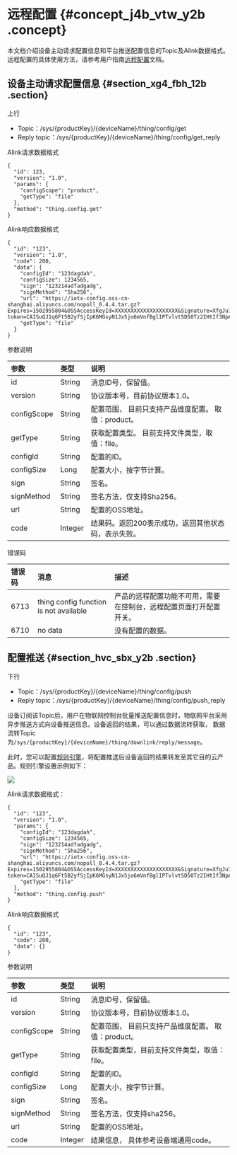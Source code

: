 # 远程配置 {#concept_j4b_vtw_y2b .concept}

本文档介绍设备主动请求配置信息和平台推送配置信息的Topic及Alink数据格式。远程配置的具体使用方法，请参考用户指南[远程配置](../../../../../intl.zh-CN/用户指南/监控运维/远程配置.md#)文档。

## 设备主动请求配置信息 {#section_xg4_fbh_12b .section}

上行

-   Topic：/sys/\{productKey\}/\{deviceName\}/thing/config/get
-   Reply topic：/sys/\{productKey\}/\{deviceName\}/thing/config/get\_reply

Alink请求数据格式

```
{
  "id": 123,
  "version": "1.0",
  "params": {
    "configScope": "product",
    "getType": "file"
  },
  "method": "thing.config.get"
}
```

Alink响应数据格式

```
{
  "id": "123",
  "version": "1.0",
  "code": 200,
  "data": {
    "configId": "123dagdah",
    "configSize": 1234565,
    "sign": "123214adfadgadg",
    "signMethod": "Sha256",
    "url": "https://iotx-config.oss-cn-shanghai.aliyuncs.com/nopoll_0.4.4.tar.gz?Expires=1502955804&OSSAccessKeyId=XXXXXXXXXXXXXXXXXXXX&Signature=XfgJu7P6DWWejstKJgXJEH0qAKU%3D&security-token=CAISuQJ1q6Ft5B2yfSjIpK6MGsyN1Jx5jo6mVnfBglIPTvlvt5D50Tz2IHtIf3NpAusdsv03nWxT7v4flqFyTINVAEvYZJOPKGrGR0DzDbDasumZsJbo4f%2FMQBqEaXPS2MvVfJ%2BzLrf0ceusbFbpjzJ6xaCAGxypQ12iN%2B%2Fr6%2F5gdc9FcQSkL0B8ZrFsKxBltdUROFbIKP%2BpKWSKuGfLC1dysQcO1wEP4K%2BkkMqH8Uic3h%2Boy%2BgJt8H2PpHhd9NhXuV2WMzn2%2FdtJOiTknxR7ARasaBqhelc4zqA%2FPPlWgAKvkXba7aIoo01fV4jN5JXQfAU8KLO8tRjofHWmojNzBJAAPpYSSy3Rvr7m5efQrrybY1lLO6iZy%2BVio2VSZDxshI5Z3McKARWct06MWV9ABA2TTXXOi40BOxuq%2B3JGoABXC54TOlo7%2F1wTLTsCUqzzeIiXVOK8CfNOkfTucMGHkeYeCdFkm%2FkADhXAnrnGf5a4FbmKMQph2cKsr8y8UfWLC6IzvJsClXTnbJBMeuWIqo5zIynS1pm7gf%2F9N3hVc6%2BEeIk0xfl2tycsUpbL2FoaGk6BAF8hWSWYUXsv59d5Uk%3D",
    "getType": "file"
  }
}
```

参数说明

|参数|类型|说明|
|:-|:-|:-|
|id|String|消息ID号，保留值。|
|version|String|协议版本号，目前协议版本1.0。|
|configScope|String|配置范围， 目前只支持产品维度配置。 取值：product。|
|getType|String|获取配置类型。 目前支持文件类型，取值：file。|
|configId|String|配置的ID。|
|configSize|Long|配置大小，按字节计算。|
|sign|String|签名。|
|signMethod|String|签名方法，仅支持Sha256。|
|url|String|配置的OSS地址。|
|code|Integer|结果码。返回200表示成功，返回其他状态码，表示失败。|

错误码

|错误码|消息|描述|
|:--|:-|:-|
|6713|thing config function is not available|产品的远程配置功能不可用，需要在控制台，远程配置页面打开配置开关。|
|6710|no data|没有配置的数据。|

## 配置推送 {#section_hvc_sbx_y2b .section}

下行

-   Topic：/sys/\{productKey\}/\{deviceName\}/thing/config/push
-   Reply topic：/sys/\{productKey\}/\{deviceName\}/thing/config/push\_reply

设备订阅该Topic后，用户在物联网控制台批量推送配置信息时，物联网平台采用异步推送方式向设备推送信息。设备返回的结果，可以通过数据流转获取， 数据流转Topic为`/sys/{productKey}/{deviceName}/thing/downlink/reply/message`。

此时，您可以配置[规则引擎](../../../../../intl.zh-CN/用户指南/规则引擎/数据流转/数据流转概览.md#)，将配置推送后设备返回的结果转发至其它目的云产品。规则引擎设置示例如下：

![](http://static-aliyun-doc.oss-cn-hangzhou.aliyuncs.com/assets/img/18885/154753328212171_zh-CN.png)

Alink请求数据格式：

```
{
  "id": "123",
  "version": "1.0",
  "params": {
    "configId": "123dagdah",
    "configSize": 1234565,
    "sign": "123214adfadgadg",
    "signMethod": "Sha256",
    "url": "https://iotx-config.oss-cn-shanghai.aliyuncs.com/nopoll_0.4.4.tar.gz?Expires=1502955804&OSSAccessKeyId=XXXXXXXXXXXXXXXXXXXX&Signature=XfgJu7P6DWWejstKJgXJEH0qAKU%3D&security-token=CAISuQJ1q6Ft5B2yfSjIpK6MGsyN1Jx5jo6mVnfBglIPTvlvt5D50Tz2IHtIf3NpAusdsv03nWxT7v4flqFyTINVAEvYZJOPKGrGR0DzDbDasumZsJbo4f%2FMQBqEaXPS2MvVfJ%2BzLrf0ceusbFbpjzJ6xaCAGxypQ12iN%2B%2Fr6%2F5gdc9FcQSkL0B8ZrFsKxBltdUROFbIKP%2BpKWSKuGfLC1dysQcO1wEP4K%2BkkMqH8Uic3h%2Boy%2BgJt8H2PpHhd9NhXuV2WMzn2%2FdtJOiTknxR7ARasaBqhelc4zqA%2FPPlWgAKvkXba7aIoo01fV4jN5JXQfAU8KLO8tRjofHWmojNzBJAAPpYSSy3Rvr7m5efQrrybY1lLO6iZy%2BVio2VSZDxshI5Z3McKARWct06MWV9ABA2TTXXOi40BOxuq%2B3JGoABXC54TOlo7%2F1wTLTsCUqzzeIiXVOK8CfNOkfTucMGHkeYeCdFkm%2FkADhXAnrnGf5a4FbmKMQph2cKsr8y8UfWLC6IzvJsClXTnbJBMeuWIqo5zIynS1pm7gf%2F9N3hVc6%2BEeIk0xfl2tycsUpbL2FoaGk6BAF8hWSWYUXsv59d5Uk%3D",
    "getType": "file"
  },
  "method": "thing.config.push"
}
```

Alink响应数据格式

```
{
  "id": "123",
  "code": 200,
  "data": {}
}
```

参数说明

|参数|类型|说明|
|:-|:-|:-|
|id|String|消息ID号，保留值。|
|version|String|协议版本号，目前协议版本1.0。|
|configScope|String|配置范围， 目前只支持产品维度配置。 取值：product。|
|getType|String|获取配置类型，目前支持文件类型，取值：file。|
|configId|String|配置的ID。|
|configSize|Long|配置大小，按字节计算。|
|sign|String|签名。|
|signMethod|String|签名方法，仅支持sha256。|
|url|String|配置的OSS地址。|
|code|Integer|结果信息， 具体参考设备端通用code。|

